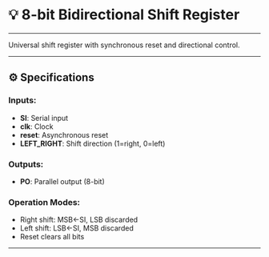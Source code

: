 # 💡 8-bit Bidirectional Shift Register

---

Universal shift register with synchronous reset and directional control.

---

## ⚙️ Specifications

### Inputs:
- **SI**: Serial input
- **clk**: Clock
- **reset**: Asynchronous reset
- **LEFT_RIGHT**: Shift direction (1=right, 0=left)

### Outputs:
- **PO**: Parallel output (8-bit)

### Operation Modes:
- Right shift: MSB←SI, LSB discarded
- Left shift: LSB←SI, MSB discarded
- Reset clears all bits

---